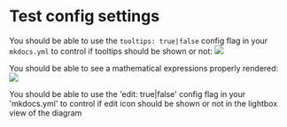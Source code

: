 # Test config settings

You should be able to use the `tooltips: true|false` config flag in your `mkdocs.yml` to control if tooltips should be shown or not:
![](tooltips.drawio)

You should be able to see a mathematical expressions properly rendered:
![](math.drawio)


You should be able to use the 'edit: true|false' config flag in your 'mkdocs.yml' to control if edit icon should be shown or not in the lightbox view of the diagram
